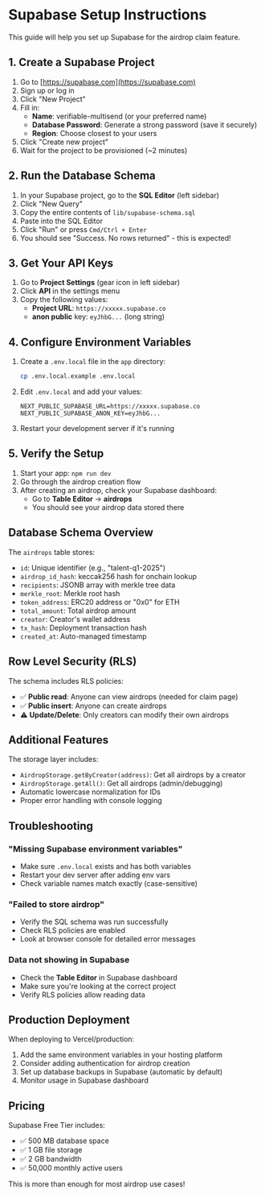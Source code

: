 # Supabase Setup Instructions

This guide will help you set up Supabase for the airdrop claim feature.

## 1. Create a Supabase Project

1. Go to [https://supabase.com](https://supabase.com)
2. Sign up or log in
3. Click "New Project"
4. Fill in:
   - **Name**: verifiable-multisend (or your preferred name)
   - **Database Password**: Generate a strong password (save it securely)
   - **Region**: Choose closest to your users
5. Click "Create new project"
6. Wait for the project to be provisioned (~2 minutes)

## 2. Run the Database Schema

1. In your Supabase project, go to the **SQL Editor** (left sidebar)
2. Click "New Query"
3. Copy the entire contents of `lib/supabase-schema.sql`
4. Paste into the SQL Editor
5. Click "Run" or press `Cmd/Ctrl + Enter`
6. You should see "Success. No rows returned" - this is expected!

## 3. Get Your API Keys

1. Go to **Project Settings** (gear icon in left sidebar)
2. Click **API** in the settings menu
3. Copy the following values:
   - **Project URL**: `https://xxxxx.supabase.co`
   - **anon public** key: `eyJhbG...` (long string)

## 4. Configure Environment Variables

1. Create a `.env.local` file in the `app` directory:
   ```bash
   cp .env.local.example .env.local
   ```

2. Edit `.env.local` and add your values:
   ```env
   NEXT_PUBLIC_SUPABASE_URL=https://xxxxx.supabase.co
   NEXT_PUBLIC_SUPABASE_ANON_KEY=eyJhbG...
   ```

3. Restart your development server if it's running

## 5. Verify the Setup

1. Start your app: `npm run dev`
2. Go through the airdrop creation flow
3. After creating an airdrop, check your Supabase dashboard:
   - Go to **Table Editor** → **airdrops**
   - You should see your airdrop data stored there

## Database Schema Overview

The `airdrops` table stores:
- `id`: Unique identifier (e.g., "talent-q1-2025")
- `airdrop_id_hash`: keccak256 hash for onchain lookup
- `recipients`: JSONB array with merkle tree data
- `merkle_root`: Merkle root hash
- `token_address`: ERC20 address or "0x0" for ETH
- `total_amount`: Total airdrop amount
- `creator`: Creator's wallet address
- `tx_hash`: Deployment transaction hash
- `created_at`: Auto-managed timestamp

## Row Level Security (RLS)

The schema includes RLS policies:
- ✅ **Public read**: Anyone can view airdrops (needed for claim page)
- ✅ **Public insert**: Anyone can create airdrops
- ⚠️ **Update/Delete**: Only creators can modify their own airdrops

## Additional Features

The storage layer includes:
- `AirdropStorage.getByCreator(address)`: Get all airdrops by a creator
- `AirdropStorage.getAll()`: Get all airdrops (admin/debugging)
- Automatic lowercase normalization for IDs
- Proper error handling with console logging

## Troubleshooting

### "Missing Supabase environment variables"
- Make sure `.env.local` exists and has both variables
- Restart your dev server after adding env vars
- Check variable names match exactly (case-sensitive)

### "Failed to store airdrop"
- Verify the SQL schema was run successfully
- Check RLS policies are enabled
- Look at browser console for detailed error messages

### Data not showing in Supabase
- Check the **Table Editor** in Supabase dashboard
- Make sure you're looking at the correct project
- Verify RLS policies allow reading data

## Production Deployment

When deploying to Vercel/production:
1. Add the same environment variables in your hosting platform
2. Consider adding authentication for airdrop creation
3. Set up database backups in Supabase (automatic by default)
4. Monitor usage in Supabase dashboard

## Pricing

Supabase Free Tier includes:
- ✅ 500 MB database space
- ✅ 1 GB file storage
- ✅ 2 GB bandwidth
- ✅ 50,000 monthly active users

This is more than enough for most airdrop use cases!
